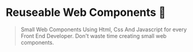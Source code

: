 # Reuseable Web Components 🚀
> Small Web Components Using Html, Css And Javascript for every Front End Developer.
> Don't waste time creating small web components.

